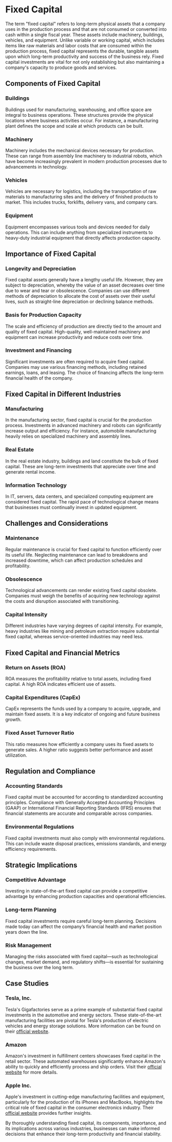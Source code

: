 # Fixed Capital

The term "fixed capital" refers to long-term physical assets that a company uses in the production process and that are not consumed or converted into cash within a single fiscal year. These assets include machinery, buildings, vehicles, and equipment. Unlike variable or working capital, which includes items like raw materials and labor costs that are consumed within the production process, fixed capital represents the durable, tangible assets upon which long-term productivity and success of the business rely. Fixed capital investments are vital for not only establishing but also maintaining a company's capacity to produce goods and services.

## Components of Fixed Capital

### Buildings
Buildings used for manufacturing, warehousing, and office space are integral to business operations. These structures provide the physical locations where business activities occur. For instance, a manufacturing plant defines the scope and scale at which products can be built.

### Machinery
Machinery includes the mechanical devices necessary for production. These can range from assembly line machinery to industrial robots, which have become increasingly prevalent in modern production processes due to advancements in technology.

### Vehicles
Vehicles are necessary for logistics, including the transportation of raw materials to manufacturing sites and the delivery of finished products to market. This includes trucks, forklifts, delivery vans, and company cars.

### Equipment
Equipment encompasses various tools and devices needed for daily operations. This can include anything from specialized instruments to heavy-duty industrial equipment that directly affects production capacity.

## Importance of Fixed Capital

### Longevity and Depreciation
Fixed capital assets generally have a lengthy useful life. However, they are subject to depreciation, whereby the value of an asset decreases over time due to wear and tear or obsolescence. Companies can use different methods of depreciation to allocate the cost of assets over their useful lives, such as straight-line depreciation or declining balance methods.

### Basis for Production Capacity
The scale and efficiency of production are directly tied to the amount and quality of fixed capital. High-quality, well-maintained machinery and equipment can increase productivity and reduce costs over time. 

### Investment and Financing
Significant investments are often required to acquire fixed capital. Companies may use various financing methods, including retained earnings, loans, and leasing. The choice of financing affects the long-term financial health of the company.

## Fixed Capital in Different Industries

### Manufacturing
In the manufacturing sector, fixed capital is crucial for the production process. Investments in advanced machinery and robots can significantly increase output and efficiency. For instance, automobile manufacturing heavily relies on specialized machinery and assembly lines.

### Real Estate
In the real estate industry, buildings and land constitute the bulk of fixed capital. These are long-term investments that appreciate over time and generate rental income. 

### Information Technology
In IT, servers, data centers, and specialized computing equipment are considered fixed capital. The rapid pace of technological change means that businesses must continually invest in updated equipment.

## Challenges and Considerations

### Maintenance
Regular maintenance is crucial for fixed capital to function efficiently over its useful life. Neglecting maintenance can lead to breakdowns and increased downtime, which can affect production schedules and profitability.

### Obsolescence
Technological advancements can render existing fixed capital obsolete. Companies must weigh the benefits of acquiring new technology against the costs and disruption associated with transitioning.

### Capital Intensity
Different industries have varying degrees of capital intensity. For example, heavy industries like mining and petroleum extraction require substantial fixed capital, whereas service-oriented industries may need less.

## Fixed Capital and Financial Metrics

### Return on Assets (ROA)
ROA measures the profitability relative to total assets, including fixed capital. A high ROA indicates efficient use of assets.

### Capital Expenditures (CapEx)
CapEx represents the funds used by a company to acquire, upgrade, and maintain fixed assets. It is a key indicator of ongoing and future business growth.

### Fixed Asset Turnover Ratio
This ratio measures how efficiently a company uses its fixed assets to generate sales. A higher ratio suggests better performance and asset utilization.

## Regulation and Compliance

### Accounting Standards
Fixed capital must be accounted for according to standardized accounting principles. Compliance with Generally Accepted Accounting Principles (GAAP) or International Financial Reporting Standards (IFRS) ensures that financial statements are accurate and comparable across companies.

### Environmental Regulations
Fixed capital investments must also comply with environmental regulations. This can include waste disposal practices, emissions standards, and energy efficiency requirements.

## Strategic Implications

### Competitive Advantage
Investing in state-of-the-art fixed capital can provide a competitive advantage by enhancing production capacities and operational efficiencies.

### Long-term Planning
Fixed capital investments require careful long-term planning. Decisions made today can affect the company’s financial health and market position years down the line.

### Risk Management
Managing the risks associated with fixed capital—such as technological changes, market demand, and regulatory shifts—is essential for sustaining the business over the long term.

## Case Studies

### Tesla, Inc.
Tesla's Gigafactories serve as a prime example of substantial fixed capital investments in the automotive and energy sectors. These state-of-the-art manufacturing facilities are pivotal for Tesla's production of electric vehicles and energy storage solutions. More information can be found on their [official website](https://www.tesla.com/gigafactory).

### Amazon
Amazon's investment in fulfillment centers showcases fixed capital in the retail sector. These automated warehouses significantly enhance Amazon's ability to quickly and efficiently process and ship orders. Visit their [official website](https://www.aboutamazon.com) for more details.

### Apple Inc.
Apple's investment in cutting-edge manufacturing facilities and equipment, particularly for the production of its iPhones and MacBooks, highlights the critical role of fixed capital in the consumer electronics industry. Their [official website](https://www.apple.com) provides further insights.

By thoroughly understanding fixed capital, its components, importance, and its implications across various industries, businesses can make informed decisions that enhance their long-term productivity and financial stability.